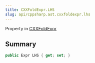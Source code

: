 ```yaml
---
title: CXXFoldExpr.LHS
slug: api/cppsharp.ast.cxxfoldexpr.lhs
---
```

Property in [CXXFoldExpr](/api/cppsharp/ast/cxxfoldexpr)

## Summary



```csharp
public Expr LHS { get; set; }
```

